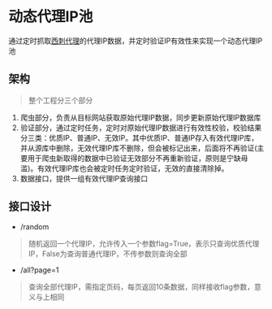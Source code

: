 # 动态代理IP池

通过定时抓取[西刺代理](http://www.xicidaili.com/)的代理IP数据，并定时验证IP有效性来实现一个动态代理IP池

## 架构
> 整个工程分三个部分
1. 爬虫部分，负责从目标网站获取原始代理IP数据，同步更新原始代理IP数据库
2. 验证部分，通过定时任务，定时对原始代理IP数据进行有效性校验，校验结果分三类：优质IP、普通IP、无效IP。其中优质IP、普通IP存入有效代理IP库，并从源库中删除，无效代理IP库不删除，但会被标记出来，后面将不再验证(主要用于爬虫新取得的数据中已验证无效部分不再重新验证，原则是宁缺毋滥)。有效代理IP库也会被定时任务定时验证，无效的直接清除掉。
3. 数据接口，提供一组有效代理IP查询接口

## 接口设计
- /random
> 随机返回一个代理IP，允许传入一个参数flag=True，表示只查询优质代理IP，False为查询普通代理IP，不传参数则查询全部
- /all?page=1
> 查询全部代理IP，需指定页码，每页返回10条数据，同样接收flag参数，意义与上相同